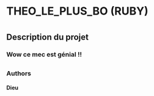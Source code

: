 # THEO_LE_PLUS_BO (RUBY)
#
## Description du projet 
### Wow ce mec est génial !!
##
### Authors
#### Dieu
